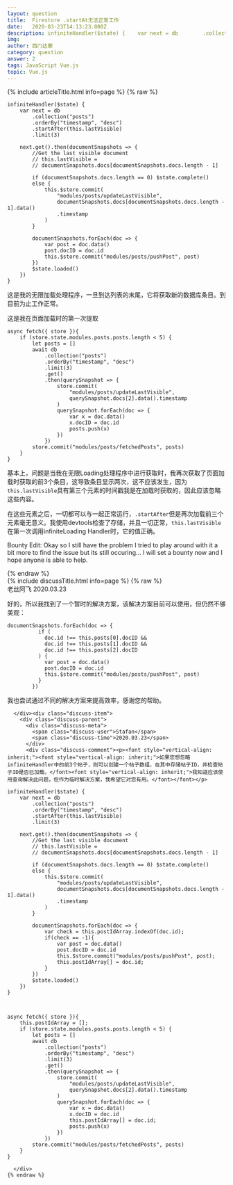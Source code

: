 ```yaml
---
layout: question
title:  Firestore .startAt无法正常工作
date:   2020-03-23T14:13:23.000Z
description: infiniteHandler($state) {    var next = db        .collection("posts")    ...
img: 
author: 西门达蒙
category: question
answer: 2
tags: JavaScript Vue.js
topic: Vue.js
---
```

<div class="article-root">
  <div class="article">
    {% include articleTitle.html info=page %}
    {% raw %}
    <div class="article-content"><pre><code>infiniteHandler($state) {<font></font>
    var next = db<font></font>
        .collection("posts")<font></font>
        .orderBy("timestamp", "desc")<font></font>
        .startAfter(this.lastVisible)<font></font>
        .limit(3)<font></font>
<font></font>
    next.get().then(documentSnapshots =&gt; {<font></font>
        //Get the last visible document<font></font>
        // this.lastVisible =<font></font>
        // documentSnapshots.docs[documentSnapshots.docs.length - 1]<font></font>
<font></font>
        if (documentSnapshots.docs.length == 0) $state.complete()<font></font>
        else {<font></font>
            this.$store.commit(<font></font>
                "modules/posts/updateLastVisible",<font></font>
                documentSnapshots.docs[documentSnapshots.docs.length - 1].data()<font></font>
                .timestamp<font></font>
            )<font></font>
        }<font></font>
<font></font>
        documentSnapshots.forEach(doc =&gt; {<font></font>
            var post = doc.data()<font></font>
            post.docID = doc.id<font></font>
            this.$store.commit("modules/posts/pushPost", post)<font></font>
        })<font></font>
        $state.loaded()<font></font>
    })<font></font>
}<font></font>
</code></pre>

<p><font style="vertical-align: inherit;"><font style="vertical-align: inherit;">这是我的无限加载处理程序，一旦到达列表的末尾，它将获取新的数据库条目。</font><font style="vertical-align: inherit;">到目前为止工作正常。</font></font></p>

<p><font style="vertical-align: inherit;"><font style="vertical-align: inherit;">这是我在页面加载时的第一次提取 </font></font></p>

<pre><code>async fetch({ store }){<font></font>
    if (store.state.modules.posts.posts.length &lt; 5) {<font></font>
        let posts = []<font></font>
        await db<font></font>
            .collection("posts")<font></font>
            .orderBy("timestamp", "desc")<font></font>
            .limit(3)<font></font>
            .get()<font></font>
            .then(querySnapshot =&gt; {<font></font>
                store.commit(<font></font>
                    "modules/posts/updateLastVisible",<font></font>
                    querySnapshot.docs[2].data().timestamp<font></font>
                )<font></font>
                querySnapshot.forEach(doc =&gt; {<font></font>
                    var x = doc.data()<font></font>
                    x.docID = doc.id<font></font>
                    posts.push(x)<font></font>
                })<font></font>
            })<font></font>
        store.commit("modules/posts/fetchedPosts", posts)<font></font>
    }<font></font>
}<font></font>
</code></pre>

<p><font style="vertical-align: inherit;"><font style="vertical-align: inherit;">基本上，问题是当我在无限Loading处理程序中进行获取时，我再次获取了页面加载时获取的前3个条目，这导致条目显示两次，这不应该发生，因为</font></font><code>this.lastVisible</code><font style="vertical-align: inherit;"><font style="vertical-align: inherit;">具有第三个元素的时间戳我是在加载时获取的，因此应该忽略这些内容。</font></font></p>

<p><font style="vertical-align: inherit;"><font style="vertical-align: inherit;">在这些元素之后，一切都可以与一起正常运行，</font></font><code>.startAfter</code><font style="vertical-align: inherit;"><font style="vertical-align: inherit;">但是再次加载前三个</font><font style="vertical-align: inherit;">元素</font><font style="vertical-align: inherit;">毫无意义。</font><font style="vertical-align: inherit;">我使用devtools检查了存储，并且一切正常，</font></font><code>this.lastVisible</code><font style="vertical-align: inherit;"><font style="vertical-align: inherit;">在第一次调用infiniteLoading Handler时</font><font style="vertical-align: inherit;">，</font><font style="vertical-align: inherit;">它的值正确。</font></font></p>

<p>Bounty Edit:
Okay so I still have the problem I tried to play around with it a bit more to find the issue but its still occuring... I will set a bounty now and I hope anyone is able to help.</p></div>
    {% endraw %}
  </div>

  <div class="discuss-wrapper">
    {% include discussTitle.html info=page %}
    {% raw %}
    <div class="discuss-item">
        <div class="discuss-parent">
          <div class="discuss-meta">
            <span class="discuss-user">老丝阿飞</span>
            <span class="discuss-time">2020.03.23</span>
          </div>
          <div class="discuss-comment"><p><font style="vertical-align: inherit;"><font style="vertical-align: inherit;">好的，所以我找到了一个暂时的解决方案，该解决方案目前可以使用，但仍然不够美观：</font></font></p>

<pre><code>documentSnapshots.forEach(doc =&gt; {<font></font>
          if (<font></font>
            doc.id !== this.posts[0].docID &amp;&amp;<font></font>
            doc.id !== this.posts[1].docID &amp;&amp;<font></font>
            doc.id !== this.posts[2].docID<font></font>
          ) {<font></font>
            var post = doc.data()<font></font>
            post.docID = doc.id<font></font>
            this.$store.commit("modules/posts/pushPost", post)<font></font>
          }<font></font>
        })<font></font>
</code></pre>

<p><font style="vertical-align: inherit;"><font style="vertical-align: inherit;">我也尝试通过不同的解决方案来提高效率，感谢您的帮助。</font></font></p></div>
        </div>
        
      </div><div class="discuss-item">
        <div class="discuss-parent">
          <div class="discuss-meta">
            <span class="discuss-user">Stafan</span>
            <span class="discuss-time">2020.03.23</span>
          </div>
          <div class="discuss-comment"><p><font style="vertical-align: inherit;"><font style="vertical-align: inherit;">如果您想忽略infiniteHandler中的前3个帖子，则可以创建一个帖子数组，在其中存储帖子ID，并检查帖子ID是否已加载。</font><font style="vertical-align: inherit;">我知道应该使用查询解决此问题，但作为临时解决方案，我希望它对您有用。</font></font></p>

<p></p><div class="snippet" data-lang="js" data-hide="false" data-console="true" data-babel="false">
<div class="snippet-code">
<pre class="snippet-code-js lang-js prettyprint-override"><code>infiniteHandler($state) {<font></font>
    var next = db<font></font>
        .collection("posts")<font></font>
        .orderBy("timestamp", "desc")<font></font>
        .startAfter(this.lastVisible)<font></font>
        .limit(3)<font></font>
<font></font>
    next.get().then(documentSnapshots =&gt; {<font></font>
        //Get the last visible document<font></font>
        // this.lastVisible =<font></font>
        // documentSnapshots.docs[documentSnapshots.docs.length - 1]<font></font>
<font></font>
        if (documentSnapshots.docs.length == 0) $state.complete()<font></font>
        else {<font></font>
            this.$store.commit(<font></font>
                "modules/posts/updateLastVisible",<font></font>
                documentSnapshots.docs[documentSnapshots.docs.length - 1].data()<font></font>
                .timestamp<font></font>
            )<font></font>
        }<font></font>
<font></font>
        documentSnapshots.forEach(doc =&gt; {<font></font>
            var check = this.postIdArray.indexOf(doc.id);<font></font>
            if(check == -1){<font></font>
                var post = doc.data()<font></font>
                post.docID = doc.id<font></font>
                this.$store.commit("modules/posts/pushPost", post);<font></font>
                this.postIdArray[] = doc.id;<font></font>
            }<font></font>
        })<font></font>
        $state.loaded()<font></font>
    })<font></font>
}<font></font>
<font></font>
<font></font>
<font></font>
async fetch({ store }){<font></font>
    this.postIdArray = [];<font></font>
    if (store.state.modules.posts.posts.length &lt; 5) {<font></font>
        let posts = []<font></font>
        await db<font></font>
            .collection("posts")<font></font>
            .orderBy("timestamp", "desc")<font></font>
            .limit(3)<font></font>
            .get()<font></font>
            .then(querySnapshot =&gt; {<font></font>
                store.commit(<font></font>
                    "modules/posts/updateLastVisible",<font></font>
                    querySnapshot.docs[2].data().timestamp<font></font>
                )<font></font>
                querySnapshot.forEach(doc =&gt; {<font></font>
                    var x = doc.data()<font></font>
                    x.docID = doc.id<font></font>
                    this.postIdArray[] = doc.id;<font></font>
                    posts.push(x)<font></font>
                })<font></font>
            })<font></font>
        store.commit("modules/posts/fetchedPosts", posts)<font></font>
    }<font></font>
}</code></pre>
</div>
</div>
<p></p></div>
        </div>
        
      </div>
    {% endraw %}
  </div>
<div>
